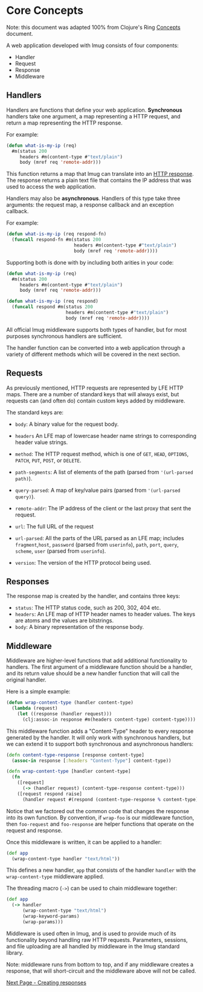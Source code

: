 # Core Concepts

Note: this document was adapted 100% from Clojure's Ring [Concepts](https://github.com/ring-clojure/ring/wiki/Concepts) document.

A web application developed with lmug consists of four components:

* Handler
* Request
* Response
* Middleware

## Handlers

Handlers are functions that define your web application. **Synchronous** handlers take one argument, a map representing a HTTP request, and return a map representing the HTTP response.

For example:

```lisp
(defun what-is-my-ip (req)
  #m(status 200
     headers #m(content-type #"text/plain")
     body (mref req 'remote-addr)))
```

This function returns a map that lmug can translate into an [HTTP response](https://github.com/lfe-http/http). The response returns a plain text file that contains the IP address that was used to access the web application.

Handlers may also be **asynchronous**. Handlers of this type take three arguments: the request map, a response callback and an exception callback.

For example:

```lisp
(defun what-is-my-ip (req respond-fn)
  (funcall respond-fn #m(status 200
                         headers #m(content-type #"text/plain")
                         body (mref req 'remote-addr))))
```

Supporting both is done with by including both arities in your code:

```lisp
(defun what-is-my-ip (req)
  #m(status 200
     headers #m(content-type #"text/plain")
     body (mref req 'remote-addr)))

(defun what-is-my-ip (req respond)
  (funcall respond #m(status 200
                      headers #m(content-type #"text/plain")
                      body (mref req 'remote-addr))))

```

All official lmug middleware supports both types of handler, but for most purposes synchronous handlers are sufficient.

The handler function can be converted into a web application through a variety of different methods which will be covered in the next section.

## Requests

As previously mentioned, HTTP requests are represented by LFE HTTP maps. There are a number of standard keys that will always exist, but requests can (and often do) contain custom keys added by middleware.

The standard keys are:

* `body`: A binary value for the request body.
* `headers` An LFE map of lowercase header name strings to corresponding header value strings.

* `method`: The HTTP request method, which is one of `GET`, `HEAD`, `OPTIONS`, `PATCH`, `PUT`, `POST`, or `DELETE`.
* `path-segments`: A list of elements of the path (parsed from `'(url-parsed path)`).
* `query-parsed`: A map of key/value pairs (parsed from `'(url-parsed query)`).
* `remote-addr`: The IP address of the client or the last proxy that sent the request.
* `url`: The full URL of the request
* `url-parsed`: All the parts of the URL parsed as an LFE map; includes `fragment`,`host`, `password` (parsed from `userinfo`), `path`, `port`, `query`, `scheme`, `user` (parsed from `userinfo`).
* `version`: The version of the HTTP protocol being used.

## Responses

The response map is created by the handler, and contains three keys:

* `status`: The HTTP status code, such as 200, 302, 404 etc.
* `headers`: An LFE map of HTTP header names to header values. The keys are atoms and the values are bitstrings.
* `body`: A binary representation of the response body.

## Middleware

Middleware are higher-level functions that add additional functionality to handlers. The first argument of a middleware function should be a handler, and its return value should be a new handler function that will call the original handler.

Here is a simple example:

```lisp
(defun wrap-content-type (handler content-type)
  (lambda (request)
    (let ((response (handler request)))
      (clj:assoc-in response #m(headers content-type) content-type))))
```

This middleware function adds a "Content-Type" header to every response generated by the handler. It will only work with synchronous handlers, but we can extend it to support both synchronous and asynchronous handlers:

```clojure
(defn content-type-response [response content-type]
  (assoc-in response [:headers "Content-Type"] content-type))

(defn wrap-content-type [handler content-type]
  (fn
    ([request]
      (-> (handler request) (content-type-response content-type)))
    ([request respond raise]
      (handler request #(respond (content-type-response % content-type)) raise))))
```

Notice that we factored out the common code that changes the response into its own function. By convention, if `wrap-foo` is our middleware function, then `foo-request` and `foo-response` are helper functions that operate on the request and response.

Once this middleware is written, it can be applied to a handler:

```clojure
(def app
  (wrap-content-type handler "text/html"))
```

This defines a new handler, `app` that consists of the handler `handler` with the `wrap-content-type` middleware applied.

The threading macro (`->`) can be used to chain middleware together:

```clojure
(def app
  (-> handler
      (wrap-content-type "text/html")
      (wrap-keyword-params)
      (wrap-params)))
```

Middleware is used often in lmug, and is used to provide much of its functionality beyond handling raw HTTP requests. Parameters, sessions, and file uploading are all handled by middleware in the lmug standard library.

Note: middleware runs from bottom to top, and if any middleware creates a response, that will short-circuit and the middleware above will not be called.

[Next Page - Creating responses](https://github.com/ring-clojure/ring/wiki/Creating-responses)
